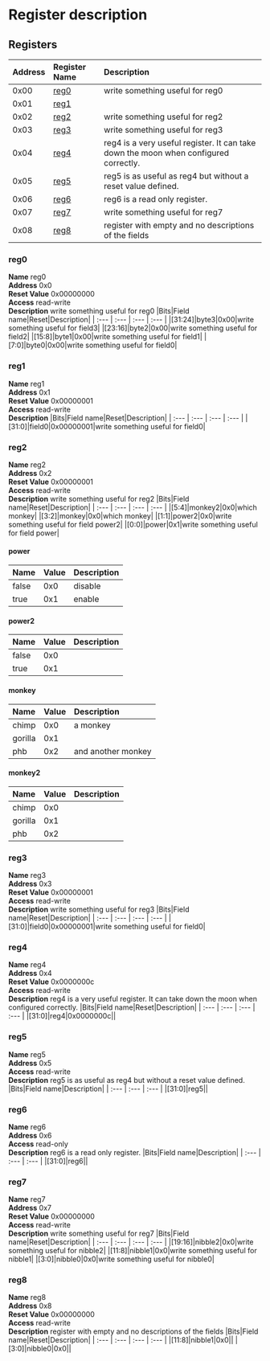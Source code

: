 
# Register description

## Registers

|Address|Register Name|Description|
| :--- | :--- | :--- |
|0x00|[reg0](#reg0)|write something useful for reg0|
|0x01|[reg1](#reg1)||
|0x02|[reg2](#reg2)|write something useful for reg2|
|0x03|[reg3](#reg3)|write something useful for reg3|
|0x04|[reg4](#reg4)|reg4 is a very useful register. It can take down the moon when configured correctly.|
|0x05|[reg5](#reg5)|reg5 is as useful as reg4 but without a reset value defined.|
|0x06|[reg6](#reg6)|reg6 is a read only register.|
|0x07|[reg7](#reg7)|write something useful for reg7|
|0x08|[reg8](#reg8)|register with empty and no descriptions of the fields|

### reg0
  
**Name** reg0  
**Address** 0x0  
**Reset Value** 0x00000000  
**Access** read-write  
**Description** write something useful for reg0
|Bits|Field name|Reset|Description|
| :--- | :--- | :--- | :--- |
|[31:24]|byte3|0x00|write something useful for field3|
|[23:16]|byte2|0x00|write something useful for field2|
|[15:8]|byte1|0x00|write something useful for field1|
|[7:0]|byte0|0x00|write something useful for field0|

### reg1
  
**Name** reg1  
**Address** 0x1  
**Reset Value** 0x00000001  
**Access** read-write  
**Description** 
|Bits|Field name|Reset|Description|
| :--- | :--- | :--- | :--- |
|[31:0]|field0|0x00000001|write something useful for field0|

### reg2
  
**Name** reg2  
**Address** 0x2  
**Reset Value** 0x00000001  
**Access** read-write  
**Description** write something useful for reg2
|Bits|Field name|Reset|Description|
| :--- | :--- | :--- | :--- |
|[5:4]|monkey2|0x0|which monkey|
|[3:2]|monkey|0x0|which monkey|
|[1:1]|power2|0x0|write something useful for field power2|
|[0:0]|power|0x1|write something useful for field power|

#### power

|Name|Value|Description|
| :--- | :--- | :--- |
|false|0x0|disable|
|true|0x1|enable|

#### power2

|Name|Value|Description|
| :--- | :--- | :--- |
|false|0x0||
|true|0x1||

#### monkey

|Name|Value|Description|
| :--- | :--- | :--- |
|chimp|0x0|a monkey|
|gorilla|0x1||
|phb|0x2|and another monkey|

#### monkey2

|Name|Value|Description|
| :--- | :--- | :--- |
|chimp|0x0||
|gorilla|0x1||
|phb|0x2||

### reg3
  
**Name** reg3  
**Address** 0x3  
**Reset Value** 0x00000001  
**Access** read-write  
**Description** write something useful for reg3
|Bits|Field name|Reset|Description|
| :--- | :--- | :--- | :--- |
|[31:0]|field0|0x00000001|write something useful for field0|

### reg4
  
**Name** reg4  
**Address** 0x4  
**Reset Value** 0x0000000c  
**Access** read-write  
**Description** reg4 is a very useful register. It can take down the moon when configured correctly.
|Bits|Field name|Reset|Description|
| :--- | :--- | :--- | :--- |
|[31:0]|reg4|0x0000000c||

### reg5
  
**Name** reg5  
**Address** 0x5  
**Access** read-write  
**Description** reg5 is as useful as reg4 but without a reset value defined.
|Bits|Field name|Description|
| :--- | :--- | :--- |
|[31:0]|reg5||

### reg6
  
**Name** reg6  
**Address** 0x6  
**Access** read-only  
**Description** reg6 is a read only register.
|Bits|Field name|Description|
| :--- | :--- | :--- |
|[31:0]|reg6||

### reg7
  
**Name** reg7  
**Address** 0x7  
**Reset Value** 0x00000000  
**Access** read-write  
**Description** write something useful for reg7
|Bits|Field name|Reset|Description|
| :--- | :--- | :--- | :--- |
|[19:16]|nibble2|0x0|write something useful for nibble2|
|[11:8]|nibble1|0x0|write something useful for nibble1|
|[3:0]|nibble0|0x0|write something useful for nibble0|

### reg8
  
**Name** reg8  
**Address** 0x8  
**Reset Value** 0x00000000  
**Access** read-write  
**Description** register with empty and no descriptions of the fields
|Bits|Field name|Reset|Description|
| :--- | :--- | :--- | :--- |
|[11:8]|nibble1|0x0||
|[3:0]|nibble0|0x0||
